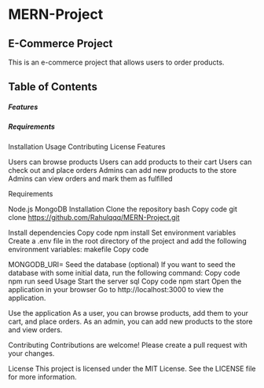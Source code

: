 # MERN-Project

## E-Commerce Project

This is an e-commerce project that allows users to order products.

## Table of Contents
##### Features
##### Requirements
Installation
Usage
Contributing
License
Features

Users can browse products
Users can add products to their cart
Users can check out and place orders
Admins can add new products to the store
Admins can view orders and mark them as fulfilled

Requirements

Node.js
MongoDB
Installation
Clone the repository
bash
Copy code
git clone https://github.com/Rahulqqq/MERN-Project.git

Install dependencies
Copy code
npm install
Set environment variables
Create a .env file in the root directory of the project and add the following environment variables:
makefile
Copy code

MONGODB_URI=<your-mongodb-uri>
Seed the database (optional)
If you want to seed the database with some initial data, run the following command:
Copy code
npm run seed
Usage
Start the server
sql
Copy code
npm start
Open the application in your browser
Go to http://localhost:3000 to view the application.

Use the application
As a user, you can browse products, add them to your cart, and place orders.
As an admin, you can add new products to the store and view orders.

Contributing
Contributions are welcome! Please create a pull request with your changes.

License
This project is licensed under the MIT License. See the LICENSE file for more information.
